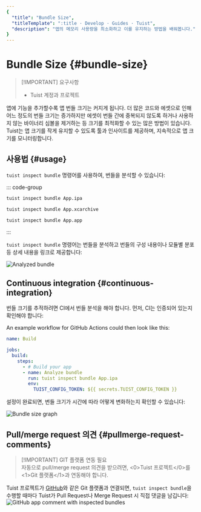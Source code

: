 ```yaml
---
{
  "title": "Bundle Size",
  "titleTemplate": ":title · Develop · Guides · Tuist",
  "description": "앱의 메모리 사용량을 최소화하고 이를 유지하는 방법을 배워봅니다."
}
---
```

# Bundle Size {#bundle-size}

> [!IMPORTANT] 요구사항
>
> - <LocalizedLink href="/server/introduction/accounts-and-projects">Tuist 계정과 프로젝트</LocalizedLink>

앱에 기능을 추가할수록 앱 번들 크기는 커지게 됩니다. 더 많은 코드와 에셋으로 인해 어느 정도의 번들 크기는 증가하지만 에셋이 번들 간에 중복되지 않도록 하거나 사용하지 않는 바이너리 심볼을 제거하는 등 크기를 최적화할 수 있는 많은 방법이 있습니다. Tuist는 앱 크기를 작게 유지할 수 있도록 툴과 인사이트를 제공하며, 지속적으로 앱 크기를 모니터링합니다.

## 사용법 {#usage}

`tuist inspect bundle` 명령어를 사용하여, 번들을 분석할 수 있습니다:

::: code-group

```bash [Analyze an .ipa]
tuist inspect bundle App.ipa
```

```bash [Analyze an .xcarchive]
tuist inspect bundle App.xcarchive
```

```bash [Analyze an app bundle]
tuist inspect bundle App.app
```

:::

`tuist inspect bundle` 명령어는 번들을 분석하고 번들의 구성 내용이나 모듈별 분포 등 상세 내용을 링크로 제공합니다:

![Analyzed bundle](/images/guides/features/bundle-size/analyzed-bundle.png)

## Continuous integration {#continuous-integration}

번들 크기를 추적하려면 CI에서 번들 분석을 해야 합니다. 먼저, CI는 <LocalizedLink href="/guides/automate/continuous-integration#authentication">인증</LocalizedLink>되어 있는지 확인해야 합니다:

An example workflow for GitHub Actions could then look like this:

```yaml
name: Build

jobs:
  build:
    steps:
      - # Build your app
      - name: Analyze bundle
        run: tuist inspect bundle App.ipa
        env:
          TUIST_CONFIG_TOKEN: ${{ secrets.TUIST_CONFIG_TOKEN }}
```

설정이 완료되면, 번들 크기가 시간에 따라 어떻게 변화하는지 확인할 수 있습니다:

![Bundle size graph](/images/guides/features/bundle-size/bundle-size-graph.png)

## Pull/merge request 의견 {#pullmerge-request-comments}

> [!IMPORTANT] GIT 플랫폼 연동 필요\
> 자동으로 pull/merge request 의견을 받으려면, <0>Tuist 프로젝트</0>를 <1>Git 플랫폼</1>과 연동해야 합니다.

Tuist 프로젝트가 [GitHub](https://github.com)와 같은 Git 플랫폼과 연결되면, `tuist inspect bundle`을 수행할 때마다 Tuist가 Pull Request나 Merge Request 시 직접 댓글을 남깁니다:
![GitHub app comment with inspected bundles](/images/guides/features/bundle-size/github-app-with-bundles.png)
